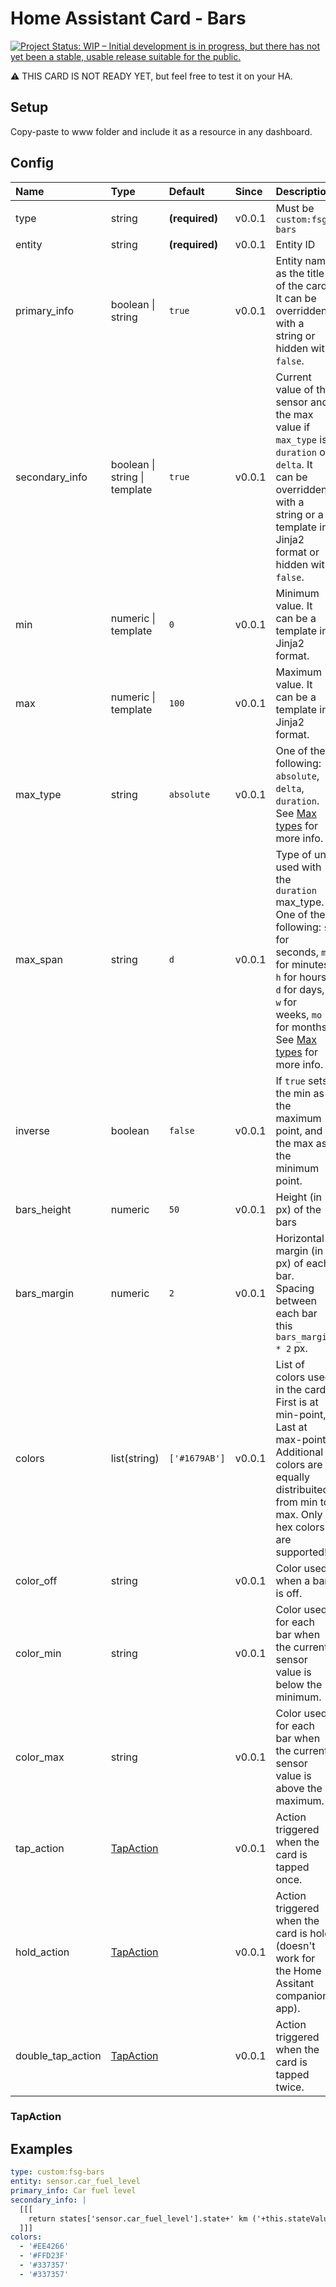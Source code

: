 # Home Assistant Card - Bars

[![Project Status: WIP – Initial development is in progress, but there has not yet been a stable, usable release suitable for the public.](https://www.repostatus.org/badges/latest/wip.svg)](https://www.repostatus.org/#wip)

⚠️ THIS CARD IS NOT READY YET, but feel free to test it on your HA.

## Setup

Copy-paste to www folder and include it as a resource in any dashboard.

## Config

| Name | Type | Default | Since | Description |
|:-----|:-----|:-----|:-----|:-----|
| type | string | **(required)** | v0.0.1 | Must be `custom:fsg-bars` |
| entity | string | **(required)** | v0.0.1 | Entity ID |
| primary_info | boolean \| string | `true` | v0.0.1 | Entity name as the title of the card. It can be overridden with a string or hidden with `false`. |
| secondary_info | boolean \| string \| template | `true` | v0.0.1 | Current value of the sensor and the max value if `max_type` is `duration` or `delta`. It can be overridden with a string or a template in Jinja2 format or hidden with `false`. |
| min | numeric \| template | `0` | v0.0.1 | Minimum value. It can be a template in Jinja2 format. |
| max | numeric \| template | `100` | v0.0.1 | Maximum value. It can be a template in Jinja2 format. |
| max_type | string | `absolute` | v0.0.1 | One of the following: `absolute`, `delta`, `duration`. See [Max types](#max-types) for more info. |
| max_span | string | `d` | v0.0.1 | Type of unit used with the `duration` max_type. One of the following: `s` for seconds, `m` for minutes, `h` for hours, `d` for days, `w` for weeks, `mo` for months. See [Max types](#max-types) for more info. |
| inverse | boolean | `false` | v0.0.1 | If `true` sets the min as the maximum point, and the max as the minimum point. |
| bars_height | numeric | `50` | v0.0.1 | Height (in px) of the bars |
| bars_margin | numeric | `2` | v0.0.1 | Horizontal margin (in px) of each bar. Spacing between each bar this `bars_margin * 2` px. |
| colors | list(string) | `['#1679AB']` | v0.0.1 | List of colors used in the card. First is at min-point, Last at max-point. Additional colors are equally distribuited from min to max. Only hex colors are supported! |
| color_off | string |  | v0.0.1 | Color used when a bar is off. |
| color_min | string |  | v0.0.1 | Color used for each bar when the current sensor value is below the minimum. |
| color_max | string |  | v0.0.1 | Color used for each bar when the current sensor value is above the maximum. |
| tap_action | [TapAction](#tapaction) |  | v0.0.1 | Action triggered when the card is tapped once. |
| hold_action | [TapAction](#tapaction) |  | v0.0.1 | Action triggered when the card is hold (doesn't work for the Home Assitant companion app). |
| double_tap_action | [TapAction](#tapaction) |  | v0.0.1 | Action triggered when the card is tapped twice. |

### TapAction

## Examples

```yaml
type: custom:fsg-bars
entity: sensor.car_fuel_level
primary_info: Car fuel level
secondary_info: |
  [[[
    return states['sensor.car_fuel_level'].state+' km ('+this.stateValue+' %)'
  ]]]
colors:
  - '#EE4266'
  - '#FFD23F'
  - '#337357'
  - '#337357'
```
